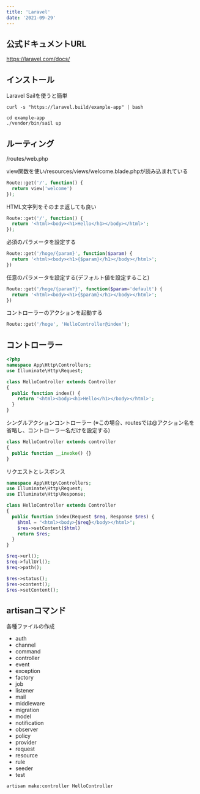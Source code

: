 ```yaml
---
title: 'Laravel'
date: '2021-09-29'
---
```


## 公式ドキュメントURL
https://laravel.com/docs/

## インストール
Laravel Sailを使うと簡単

```shell
curl -s "https://laravel.build/example-app" | bash
```

```shell
cd example-app
./vendor/bin/sail up
```

## ルーティング

/routes/web.php

view関数を使い/resources/views/welcome.blade.phpが読み込まれている

```php
Route::get('/', function() {
  return view('welcome')
});
```

HTML文字列をそのまま返しても良い

```php
Route::get('/', function() {
  return '<html><body><h1>Hello</h1></body></html>';
});
```

必須のパラメータを設定する

```php
Route::get('/hoge/{param}', function($param) {
  return '<html><body><h1>{$param}</h1></body></html>';
})
```

任意のパラメータを設定する(デフォルト値を設定すること)

```php
Route::get('/hoge/{param?}', function($param='default') {
  return '<html><body><h1>{$param}</h1></body></html>';
})
```

コントローラーのアクションを起動する

```php
Route::get('/hoge', 'HelloController@index');
```

## コントローラー

```php
<?php
namespace App\Http\Controllers;
use Illuminate\Http\Request;

class HelloController extends Controller
{
  public function index() {
    return '<html><body><h1>Hello</h1></body></html>';
  }
}
```

シングルアクションコントローラー
(※この場合、routesでは@アクション名を省略し、コントローラー名だけを設定する)

```php
class HelloController extends controller
{
  public function __invoke() {}
}
```

リクエストとレスポンス

```php
namespace App\Http\Controllers;
use Illuminate\Http\Request;
use Illuminate\Http\Response;

class HelloController extends Controller
{
  public function index(Request $req, Response $res) {
    $html = "<html><body>{$req}</body></html>";
    $res->setContent($html)
    return $res;
  }
}

$req->url();
$req->fullUrl();
$req->path();

$res->status();
$res->content();
$res->setContent();

```




## artisanコマンド

各種ファイルの作成
* auth
* channel
* command
* controller
* event
* exception
* factory
* job
* listener
* mail
* middleware
* migration
* model
* notification
* observer
* policy
* provider
* request
* resource
* rule
* seeder
* test

```shell
artisan make:controller HelloController
```


